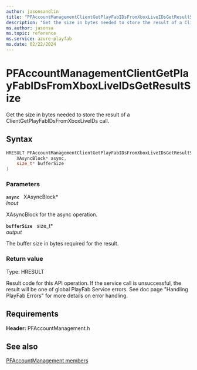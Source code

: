 ```yaml
---
author: jasonsandlin
title: "PFAccountManagementClientGetPlayFabIDsFromXboxLiveIDsGetResultSize"
description: "Get the size in bytes needed to store the result of a ClientGetPlayFabIDsFromXboxLiveIDs call."
ms.author: jasonsa
ms.topic: reference
ms.service: azure-playfab
ms.date: 02/22/2024
---
```


# PFAccountManagementClientGetPlayFabIDsFromXboxLiveIDsGetResultSize  

Get the size in bytes needed to store the result of a ClientGetPlayFabIDsFromXboxLiveIDs call.  

## Syntax  
  
```cpp
HRESULT PFAccountManagementClientGetPlayFabIDsFromXboxLiveIDsGetResultSize(  
    XAsyncBlock* async,  
    size_t* bufferSize  
)  
```  
  
### Parameters  
  
**`async`** &nbsp; XAsyncBlock*  
*_Inout_*  
  
XAsyncBlock for the async operation.  
  
**`bufferSize`** &nbsp; size_t*  
*output*  
  
The buffer size in bytes required for the result.  
  
  
### Return value
Type: HRESULT
  
Result code for this API operation. If the service call is unsuccessful, the result will be one of global PlayFab Service errors. See doc page "Handling PlayFab Errors" for more details on error handling.
  
  
## Requirements  
  
**Header:** PFAccountManagement.h
  
## See also  
[PFAccountManagement members](../pfaccountmanagement_members.md)  

  
  
